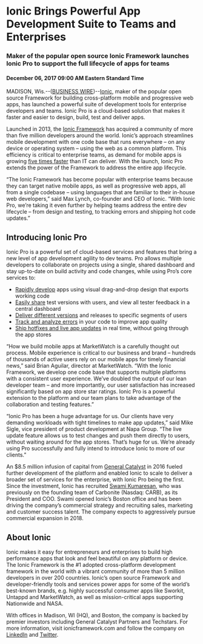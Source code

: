 # Ionic Brings Powerful App Development Suite to Teams and Enterprises

### Maker of the popular open source Ionic Framework launches Ionic Pro to support the full lifecycle of apps for teams

#### December 06, 2017 09:00 AM Eastern Standard Time

MADISON, Wis.--([BUSINESS WIRE](https://www.businesswire.com/))--[Ionic](https://ionicframework.com), maker of the popular open source Framework for building cross-platform mobile and progressive web apps, has launched a powerful suite of development tools for enterprise developers and teams. Ionic Pro is a cloud-based solution that makes it faster and easier to design, build, test and deliver apps.

Launched in 2013, the [Ionic Framework](https://ionicframework.com) has acquired a community of more than five million developers around the world. Ionic’s approach streamlines mobile development with one code base that runs everywhere – on any device or operating system – using the web as a common platform. This efficiency is critical to enterprise teams, as demand for mobile apps is growing [five times faster](https://www.gartner.com/newsroom/id/3076817) than IT can deliver. With the launch, Ionic Pro extends the power of the Framework to address the entire app lifecycle.

“The Ionic Framework has become popular with enterprise teams because they can target native mobile apps, as well as progressive web apps, all from a single codebase – using languages that are familiar to their in-house web developers,” said Max Lynch, co-founder and CEO of Ionic. “With Ionic Pro, we’re taking it even further by helping teams address the entire dev lifecycle – from design and testing, to tracking errors and shipping hot code updates.”

## Introducing Ionic Pro
Ionic Pro is a powerful set of cloud-based services and features that bring a new level of app development agility to dev teams. Pro allows multiple developers to collaborate on projects using a single, shared dashboard and stay up-to-date on build activity and code changes, while using Pro’s core services to:

* [Rapidly develop](https://ionicframework.com/products/creator) apps using visual drag-and-drop design that exports working code
* [Easily share](https://ionicframework.com/products/view) test versions with users, and view all tester feedback in a central dashboard
* [Deliver different versions](https://ionicframework.com/products/deploy) and releases to specific segments of users
* [Track and analyze errors](https://ionicframework.com/products/monitor) in your code to improve app quality
* [Ship hotfixes and live app updates](https://ionicframework.com/products/deploy) in real time, without going through the app stores

“How we build mobile apps at MarketWatch is a carefully thought out process. Mobile experience is critical to our business and brand – hundreds of thousands of active users rely on our mobile apps for timely financial news,” said Brian Aguilar, director at MarketWatch. “With the Ionic Framework, we develop one code base that supports multiple platforms with a consistent user experience. We’ve doubled the output of our lean developer team – and more importantly, our user satisfaction has increased significantly based on app store star ratings. Ionic Pro is a powerful extension to the platform and our team plans to take advantage of the collaboration and testing features.”

“Ionic Pro has been a huge advantage for us. Our clients have very demanding workloads with tight timelines to make app updates,” said Mike Sigle, vice president of product development at Napa Group. “The live update feature allows us to test changes and push them directly to users, without waiting around for the app stores. That’s huge for us. We’re already using Pro successfully and fully intend to introduce Ionic to more of our clients.”

An $8.5 million infusion of capital from [General Catalyst](http://generalcatalyst.com/) in 2016 fueled further development of the platform and enabled Ionic to scale to deliver a broader set of services for the enterprise, with Ionic Pro being the first. Since the investment, Ionic has recruited [Swami Kumaresan](https://www.linkedin.com/in/swamik/), who was previously on the founding team of Carbonite (Nasdaq: CARB), as its President and COO. Swami opened Ionic’s Boston office and has been driving the company’s commercial strategy and recruiting sales, marketing and customer success talent. The company expects to aggressively pursue commercial expansion in 2018.

## About Ionic
Ionic makes it easy for entrepreneurs and enterprises to build high performance apps that look and feel beautiful on any platform or device. The Ionic Framework is the #1 adopted cross-platform development framework in the world with a vibrant community of more than 5 million developers in over 200 countries. Ionic’s open source Framework and developer-friendly tools and services power apps for some of the world’s best-known brands, e.g. highly successful consumer apps like Sworkit, Untappd and MarketWatch, as well as mission-critical apps supporting Nationwide and NASA.

With offices in Madison, WI (HQ), and Boston, the company is backed by premier investors including General Catalyst Partners and Techstars. For more information, visit ionicframework.com and follow the company on [LinkedIn](https://www.linkedin.com/company/2969324/) and [Twitter](https://twitter.com/Ionicframework).
